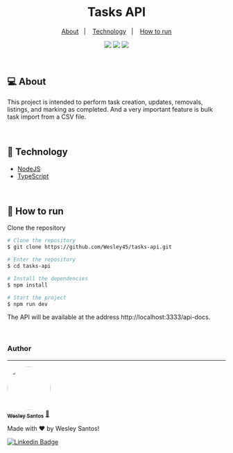 <h1 align="center">
    Tasks API
</h1>

<p align="center">
    <a href="#-about">About</a>&nbsp;&nbsp;&nbsp;|&nbsp;&nbsp;&nbsp;
    <a href="#-technology">Technology</a>&nbsp;&nbsp;&nbsp;|&nbsp;&nbsp;&nbsp;
    <a href="#-how-to-run">How to run</a>
</p>

<p align="center">
<img src="https://img.shields.io/static/v1?label=languages&message=2&color=835AFD&style=flat"/>
<img src="https://img.shields.io/static/v1?label=issues&message=0&color=835AFD&style=flat"/>
<img src="https://img.shields.io/static/v1?label=license&message=MIT&color=835AFD&style=flat"/>
</p>

<br/>

## 💻 About

This project is intended to perform task creation, updates, removals, listings, and marking as completed. And a very important feature is bulk task import from a CSV file.

<br/>

## 🧪 Technology

- [NodeJS](https://nodejs.org/en)
- [TypeScript](https://www.typescriptlang.org)

<br/>

## 🚀 How to run

Clone the repository

```bash
# Clone the repository
$ git clone https://github.com/Wesley45/tasks-api.git

# Enter the repository
$ cd tasks-api

# Install the dependencies
$ npm install

# Start the project
$ npm run dev
```

The API will be available at the address http://localhost:3333/api-docs.

<br/>

### Author

---

<a href="https://blog.rocketseat.com.br/author/thiago/">
 <img style="border-radius: 50%;" src="https://avatars.githubusercontent.com/u/38232335?v=4" width="100px;" alt=""/>
 <br />
 <sub><b>Wesley Santos</b></sub></a> <a href="https://github.com/Wesley45/" title="Wesley Santos">🚀</a>

Made with ❤️ by Wesley Santos!

[![Linkedin Badge](https://img.shields.io/badge/-Wesley-blue?style=flat-square&logo=Linkedin&logoColor=white&link=https://www.linkedin.com/in/tgmarinho/)](https://www.linkedin.com/in/wesley-santos-051383149/)
